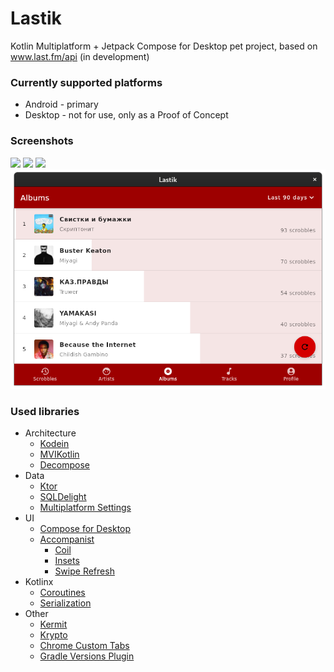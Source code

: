 # Lastik
Kotlin Multiplatform + Jetpack Compose for Desktop pet project, based on www.last.fm/api (in development)

### Currently supported platforms
- Android - primary
- Desktop - not for use, only as a Proof of Concept

### Screenshots
<img src="screenshots/resents.jpg" width="275px"> <img src="screenshots/albums.jpg" width="275px"> <img src="screenshots/profile.jpg" width="275px">
<img src="screenshots/desktop.png" width="835px">

### Used libraries

- Architecture
    - [Kodein](https://github.com/Kodein-Framework/Kodein-DI)
    - [MVIKotlin](https://github.com/arkivanov/MVIKotlin)
    - [Decompose](https://github.com/arkivanov/Decompose)
- Data
    - [Ktor](https://github.com/ktorio/ktor)
    - [SQLDelight](https://github.com/cashapp/sqldelight)
    - [Multiplatform Settings](https://github.com/russhwolf/multiplatform-settings)
- UI
    - [Compose for Desktop](https://github.com/jetbrains/compose-jb)
    - [Accompanist](https://github.com/google/accompanist)
        - [Coil](https://github.com/google/accompanist/tree/main/coil)
        - [Insets](https://github.com/google/accompanist/tree/main/insets)  
        - [Swipe Refresh](https://github.com/google/accompanist/tree/main/swiperefresh)
- Kotlinx
  - [Coroutines](https://github.com/Kotlin/kotlinx.coroutines)
  - [Serialization](https://github.com/Kotlin/kotlinx.serialization)  
- Other
    - [Kermit](https://github.com/touchlab/Kermit)
    - [Krypto](https://github.com/korlibs/krypto)
    - [Chrome Custom Tabs](https://developer.chrome.com/docs/android/custom-tabs/overview/)
    - [Gradle Versions Plugin](https://github.com/ben-manes/gradle-versions-plugin)